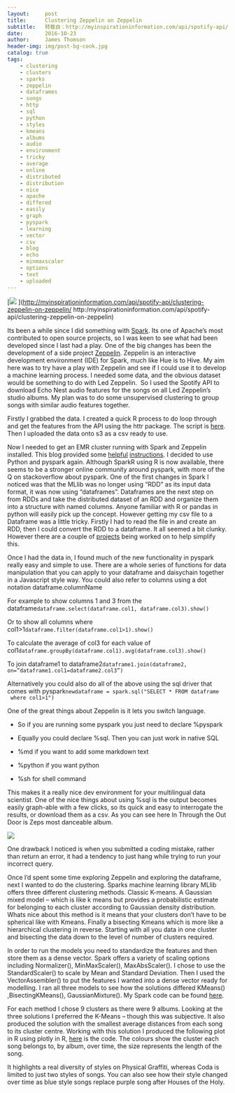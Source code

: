 ```yaml
---
layout:     post
title:      Clustering Zeppelin on Zeppelin
subtitle:   转载自：http://myinspirationinformation.com/api/spotify-api/clustering-zeppelin-on-zeppelin/
date:       2016-10-23
author:     James Thomson
header-img: img/post-bg-cook.jpg
catalog: true
tags:
    - clustering
    - clusters
    - sparks
    - zeppelin
    - dataframes
    - songs
    - http
    - sql
    - python
    - styles
    - kmeans
    - albums
    - audio
    - environment
    - tricky
    - average
    - online
    - distributed
    - distribution
    - nice
    - apache
    - differed
    - easily
    - graph
    - pyspark
    - learning
    - vector
    - csv
    - blog
    - echo
    - minmaxscaler
    - options
    - text
    - uploaded
---
```


[![](http://myinspirationinformation.com/wp-content/uploads/2016/10/track-clusters.png)
](http://myinspirationinformation.com/api/spotify-api/clustering-zeppelin-on-zeppelin/ http:/myinspirationinformation.com/api/spotify-api/clustering-zeppelin-on-zeppelin)

Its been a while since I did something with [Spark](http://myinspirationinformation.com/aws/sparkling-song-recommendations). Its one of Apache’s most contributed to open source projects, so I was keen to see what had been developed since I last had a play. One of the big changes has been the development of a side project [Zeppelin](https://zeppelin.apache.org/). Zeppelin is an interactive development environment (IDE) for Spark, much like Hue is to Hive. My aim here was to try have a play with Zeppelin and see if I could use it to develop a machine learning process. I needed some data, and the obvious dataset would be something to do with Led Zeppelin.  So I used the Spotify API to download Echo Nest audio features for the songs on all Led Zeppelin’s studio albums. My plan was to do some unsupervised clustering to group songs with similar audio features together.



Firstly I grabbed the data. I created a quick R process to do loop through and get the features from the API using the httr package. The script is [here](https://gist.github.com/jamesthomson/682725e12271901c496902daec52417a). Then I uploaded the data onto s3 as a csv ready to use.

Now I needed to get an EMR cluster running with Spark and Zeppelin installed. This blog provided some [helpful](http://cloudacademy.com/blog/big-data-amazon-emr-apache-spark-and-apache-zeppelin-part-one-of-two) [instructions](http://cloudacademy.com/blog/big-data-getting-started-with-amazon-emr-apache-spark-and-apache-zeppelin-part-two-of-two). I decided to use Python and pyspark again. Although SparkR using R is now available, there seems to be a stronger online community around pyspark, with more of the Q on stackoverflow about pyspark. One of the first changes in Spark I noticed was that the MLlib was no longer using “RDD” as its input data format, it was now using “dataframes”. Dataframes are the next step on from RDDs and take the distributed dataset of an RDD and organize them into a structure with named columns. Anyone familiar with R or pandas in python will easily pick up the concept. However getting my csv file to a Dataframe was a little tricky. Firstly I had to read the file in and create an RDD, then I could convert the RDD to a dataframe. It all seemed a bit clunky. However there are a couple of [projects](https://github.com/databricks/spark-csv) being worked on to help simplify this.

Once I had the data in, I found much of the new functionality in pyspark really easy and simple to use. There are a whole series of functions for data manipulation that you can apply to your dataframe and daisychain together in a Javascript style way. You could also refer to columns using a dot notation dataframe.columnName

For example to show columns 1 and 3 from the dataframe`dataframe.select(dataframe.col1, dataframe.col3).show()`

Or to show all columns where col1>1`dataframe.filter(dataframe.col1>1).show()`

To calculate the average of col3 for each value of col1`dataframe.groupBy(dataframe.col1).avg(dataframe.col3).show()`

To join dataframe1 to dataframe2`dataframe1.join(dataframe2, on=”dataframe1.col1=dataframe2.col3”)`

Alternatively you could also do all of the above using the sql driver that comes with pyspark`newdataframe = spark.sql("SELECT * FROM dataframe  where col1>1")`

One of the great things about Zeppelin is it lets you switch language.

- So if you are running some pyspark you just need to declare %pyspark

- Equally you could declare %sql. Then you can just work in native SQL

- %md if you want to add some markdown text

- %python if you want python

- %sh for shell command


This makes it a really nice dev environment for your multilingual data scientist. One of the nice things about using %sql is the output becomes easily graph-able with a few clicks, so its quick and easy to interrogate the results, or download them as a csv. As you can see here In Through the Out Door is Zeps most danceable album.

[![](http://myinspirationinformation.com/wp-content/uploads/2016/10/image001.png)
](http://myinspirationinformation.com/wp-content/uploads/2016/10/image001.png)

One drawback I noticed is when you submitted a coding mistake, rather than return an error, it had a tendency to just hang while trying to run your incorrect query.

Once I’d spent some time exploring Zeppelin and exploring the dataframe, next I wanted to do the clustering. Sparks machine learning library MLlib offers three different clustering methods. Classic K-means. A Gaussian mixed model – which is like k means but provides a probabilistic estimate for belonging to each cluster according to Gaussian density distribution. Whats nice about this method is it means that your clusters don’t have to be spherical like with Kmeans. Finally a bisecting Kmeans which is more like a hierarchical clustering in reverse. Starting with all you data in one cluster and bisecting the data down to the level of number of clusters required.

In order to run the models you need to standardize the features and then store them as a dense vector. Spark offers a variety of scaling options including Normalizer(), MinMaxScaler(), MaxAbsScaler(). I chose to use the StandardScaler() to scale by Mean and Standard Deviation. Then I used the VectorAssembler() to put the features I wanted into a dense vector ready for modelling. I ran all three models to see how the solutions differed KMeans() ,BisectingKMeans(), GaussianMixture(). My Spark code can be found [here](https://gist.github.com/jamesthomson/f75732dcaebb796c3921a939b91b3b4e).

For each method I chose 9 clusters as there were 9 albums. Looking at the three solutions I preferred the K-Means – though this was subjective. It also produced the solution with the smallest average distances from each song to its cluster centre. Working with this solution I produced the following plot in R using plotly in R, [here](https://gist.github.com/jamesthomson/cd00906527c33a7cf53606658b8716dd) is the code. The colours show the cluster each song belongs to, by album, over time, the size represents the length of the song.

It highlights a real diversity of styles on Physical Graffiti, whereas Coda is limited to just two styles of songs. You can also see how their style changed over time as blue style songs replace purple song after Houses of the Holy.

 
